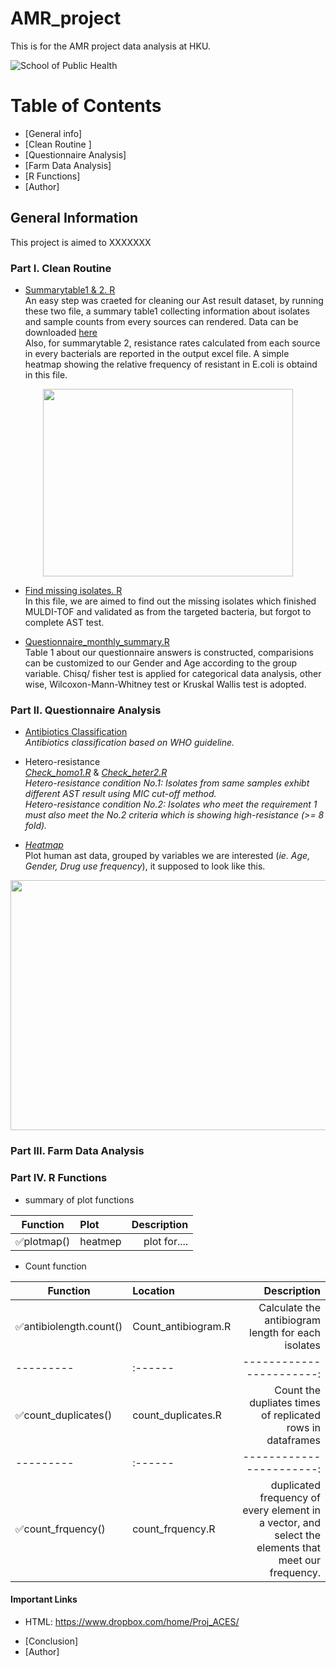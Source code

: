 # AMR_project
 This is for the AMR project data analysis at HKU.
 
 ![School of Public Health](https://github.com/hereagain-Y/AMR_project/blob/main/Readme/HKU_ph.png)
 
 
# Table of Contents

* [General info]
* [Clean Routine ]
* [Questionnaire Analysis]
* [Farm Data Analysis]
* [R Functions]
* [Author]


## General Information 
This project is aimed to XXXXXXX
### Part I. Clean Routine 
* [Summarytable1 & 2. R](https://github.com/hereagain-Y/AMR_project/blob/main/Clean%20routine/Summarytable2.R)    
An easy step was craeted for cleaning our Ast result dataset, by running these two file, a summary table1 collecting information about isolates and sample counts from every sources can rendered. Data can be downloaded [here](https://aces.sph.hku.hk/aces/_ast_result_viewlist.php?order=a_cefoxitin_result&ordertype=ASC)  
Also, for summarytable 2, resistance rates calculated from each source in every bacterials are reported in the output excel file. A simple heatmap showing the relative frequency of resistant in E.coli is obtaind in this file.     
<p align="center">
<img src="https://github.com/hereagain-Y/AMR_project/blob/main/Readme/ecomap.png" width="400" height="300">
</p>

* [Find missing isolates. R](https://github.com/hereagain-Y/AMR_project/blob/main/Clean%20routine/Find_missing_isolates.R)          
In this file, we are aimed to find out the missing isolates which finished MULDI-TOF and validated as from the targeted bacteria, but forgot to complete AST test.

* [Questionnaire_monthly_summary.R](https://github.com/hereagain-Y/AMR_project/blob/main/Clean%20routine/Questinnaire_monthly_summary.R)  
Table 1 about our questionnaire answers is constructed, comparisions can be customized to our Gender and Age according to the group variable. Chisq/ fisher test is applied for categorical data analysis, other wise, Wilcoxon-Mann-Whitney test or Kruskal Wallis test is adopted.  

###  Part II. Questionnaire Analysis  

* [Antibiotics Classification](https://github.com/hereagain-Y/AMR_project/blob/main/Questionnaire%20analysis/ABX_classification.R)  
_Antibiotics classification based on WHO guideline._
* Hetero-resistance  
[_Check_homo1.R_](https://github.com/hereagain-Y/AMR_project/blob/main/Questionnaire%20analysis/Check_homo1.R) & [_Check_heter2.R_](https://github.com/hereagain-Y/AMR_project/blob/main/Questionnaire%20analysis/Check_heter2.R)    
_Hetero-resistance condition _No.1_: Isolates from same samples exhibt different AST result using MIC cut-off method.  
Hetero-resistance condition _No.2_: Isolates who meet the requirement 1 must also meet the _No.2_ criteria which is showing high-resistance (>= 8 fold)._

* [_Heatmap_](https://github.com/hereagain-Y/AMR_project/tree/main/Questionnaire%20analysis/Heatmap_pattern)    
Plot human ast data, grouped by variables we are interested (_ie. Age, Gender, Drug use frequency_), it supposed to look like this.   
<p align="center">
<img src="https://github.com/hereagain-Y/AMR_project/blob/main/Readme/0615AgeGroup3.png" width="800" height="400">
</p>
 

### Part III. Farm Data Analysis
### Part IV. R Functions 
* summary of plot functions   

|Function            | Plot   | Description             | 
|---------           | :------| -----------------------:| 
|✅plotmap()           | heatmep| plot for....            |

* Count function 

|Function            | Location | Description             | 
|---------           | :------| -----------------------:| 
|✅antibiolength.count()           | Count_antibiogram.R| Calculate the antibiogram length for each isolates|
|---------           | :------| -----------------------:| 
|✅count_duplicates()           | count_duplicates.R| Count the dupliates times of replicated rows in dataframes|
|---------           | :------| -----------------------:| 
|✅count_frquency()           | count_frquency.R| duplicated frequency of every element in a vector, and select the elements that meet our frequency.|


#### Important Links 
- HTML: https://www.dropbox.com/home/Proj_ACES/




* [Conclusion]
* [Author]
